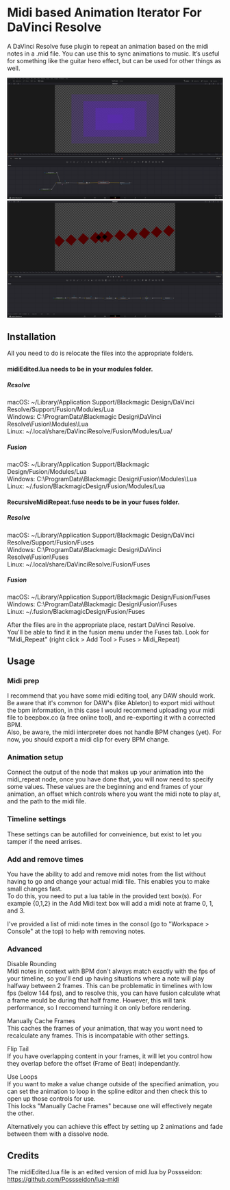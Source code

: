 # Midi based Animation Iterator For DaVinci Resolve

A DaVinci Resolve fuse plugin to repeat an animation based on the midi notes in a .mid file. You can use this to sync animations to music. It’s useful for something like the guitar hero effect, but can be used for other things as well. 

![meow](Images/Example2)
![meow](Images/Example1)

## Installation 

All you need to do is relocate the files into the appropriate folders. 

#### midiEdited.lua needs to be in your modules folder.
##### Resolve
macOS:    ~/Library/Application Support/Blackmagic Design/DaVinci Resolve/Support/Fusion/Modules/Lua <br />
Windows:  C:\ProgramData\Blackmagic Design\DaVinci Resolve\Fusion\Modules\Lua <br />
Linux:    ~/.local/share/DaVinciResolve/Fusion/Modules/Lua/ <br />
##### Fusion
macOS:    ~/Library/Application Support/Blackmagic Design/Fusion/Modules/Lua <br />
Windows:  C:\ProgramData\Blackmagic Design\Fusion\Modules\Lua <br />
Linux:    ~/.fusion/BlackmagicDesign/Fusion/Modules/Lua <br />

#### RecursiveMidiRepeat.fuse needs to be in your fuses folder.
##### Resolve
macOS:    ~/Library/Application Support/Blackmagic Design/DaVinci Resolve/Support/Fusion/Fuses <br />
Windows:  C:\ProgramData\Blackmagic Design\DaVinci Resolve\Fusion\Fuses <br />
Linux:    ~/.local/share/DaVinciResolve/Fusion/Fuses <br />
##### Fusion
macOS:    ~/Library/Application Support/Blackmagic Design/Fusion/Fuses <br />
Windows:  C:\ProgramData\Blackmagic Design\Fusion\Fuses <br />
Linux:    ~/.fusion/BlackmagicDesign/Fusion/Fuses <br />

After the files are in the appropriate place, restart DaVinci Resolve. <br />
You'll be able to find it in the fusion menu under the Fuses tab. Look for "Midi_Repeat" (right click > Add Tool > Fuses > Midi_Repeat)

## Usage

### Midi prep

I recommend that you have some midi editing tool, any DAW should work. Be aware that it's common for DAW's (like Ableton) to export midi without the bpm information, in this case I would recommend uploading your midi file to beepbox.co (a free online tool), and re-exporting it with a corrected BPM. <br />
Also, be aware, the midi interpreter does not handle BPM changes (yet). For now, you should export a midi clip for every BPM change. 

### Animation setup

Connect the output of the node that makes up your animation into the midi_repeat node, once you have done that, you will now need to specify some values. These values are the beginning and end frames of your animation, an offset which controls where you want the midi note to play at, and the path to the midi file.

### Timeline settings

These settings can be autofilled for conveinience, but exist to let you tamper if the need arrises.

### Add and remove times

You have the ability to add and remove midi notes from the list without having to go and change your actual midi file. This enables you to make small changes fast. <br />
To do this, you need to put a lua table in the provided text box(s). For example {0,1,2} in the Add Midi text box will add a midi note at frame 0, 1, and 3.

I've provided a list of midi note times in the consol (go to "Workspace > Console" at the top) to help with removing notes.

### Advanced

Disable Rounding <br />
Midi notes in context with BPM don't always match exactly with the fps of your timeline, so you'll end up having situations where a note will play halfway between 2 frames. This can be problematic in timelines with low fps (below 144 fps), and to resolve this, you can have fusion calculate what a frame would be during that half frame. However, this will tank performance, so I reccomend turning it on only before rendering.

Manually Cache Frames <br />
This caches the frames of your animation, that way you wont need to recalculate any frames. This is incompatable with other settings. 

Flip Tail <br />
If you have overlapping content in your frames, it will let you control how they overlap before the offset (Frame of Beat) independantly.

Use Loops <br />
If you want to make a value change outside of the specified animation, you can set the animation to loop in the spline editor and then check this to open up those controls for use. <br />
This locks "Manually Cache Frames" because one will effectively negate the other. 

Alternatively you can achieve this effect by setting up 2 animations and fade between them with a dissolve node.

## Credits

The midiEdited.lua file is an edited version of midi.lua by Possseidon: https://github.com/Possseidon/lua-midi
